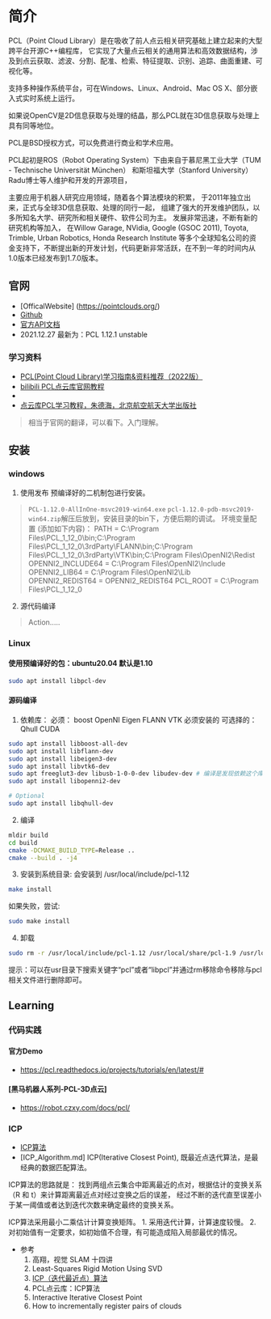 # 简介
PCL（Point Cloud Library）是在吸收了前人点云相关研究基础上建立起来的大型跨平台开源C++编程库，
它实现了大量点云相关的通用算法和高效数据结构，涉及到点云获取、滤波、分割、配准、检索、特征提取、识别、追踪、曲面重建、可视化等。

支持多种操作系统平台，可在Windows、Linux、Android、Mac OS X、部分嵌入式实时系统上运行。

如果说OpenCV是2D信息获取与处理的结晶，那么PCL就在3D信息获取与处理上具有同等地位。

PCL是BSD授权方式，可以免费进行商业和学术应用。

PCL起初是ROS（Robot Operating System）下由来自于慕尼黑工业大学（TUM - Technische Universität München）
和斯坦福大学（Stanford University）Radu博士等人维护和开发的开源项目，

主要应用于机器人研究应用领域，随着各个算法模块的积累，
于2011年独立出来，正式与全球3D信息获取、处理的同行一起，
组建了强大的开发维护团队，以多所知名大学、研究所和相关硬件、软件公司为主。
发展非常迅速，不断有新的研究机构等加入，
在Willow Garage, NVidia, Google (GSOC 2011), Toyota, Trimble, Urban Robotics, Honda Research Institute
等多个全球知名公司的资金支持下，不断提出新的开发计划，代码更新非常活跃，在不到一年的时间内从1.0版本已经发布到1.7.0版本。

## 官网
- [OfficalWebsite] (https://pointclouds.org/)
- [Github](https://github.com/PointCloudLibrary/pcl)
- [官方API文档](https://pointclouds.org/documentation/modules.html)
- 2021.12.27 最新为：PCL 1.12.1 unstable
### 学习资料
- [PCL(Point Cloud Library)学习指南&资料推荐（2022版）](https://zhuanlan.zhihu.com/p/268524083)
- [bilibili PCL点云库官网教程](https://space.bilibili.com/504859351/channel/series)
- [](https://github.com/HuangCongQing/pcl-learning)
- [点云库PCL学习教程，朱德海，北京航空航天大学出版社](https://github.com/MNewBie/PCL-Notes)
> 相当于官网的翻译，可以看下。入门理解。
## 安装

### windows
1. 使用发布 预编译好的二机制包进行安装。
>`PCL-1.12.0-AllInOne-msvc2019-win64.exe`
>`pcl-1.12.0-pdb-msvc2019-win64.zip`解压后放到，安装目录的bin下，方便后期的调试。
> 环境变量配置 (添加如下内容)：
> PATH = C:\Program Files\PCL_1_12_0\bin;C:\Program Files\PCL_1_12_0\3rdParty\FLANN\bin;C:\Program Files\PCL_1_12_0\3rdParty\VTK\bin;C:\Program Files\OpenNI2\Redist 
> OPENNI2_INCLUDE64 = C:\Program Files\OpenNI2\Include\
> OPENNI2_LIB64 = C:\Program Files\OpenNI2\Lib\
> OPENNI2_REDIST64 = OPENNI2_REDIST64
> PCL_ROOT = C:\Program Files\PCL_1_12_0

2. 源代码编译
> Action.....


### Linux
#### 使用预编译好的包：ubuntu20.04 默认是1.10
```bash
sudo apt install libpcl-dev

```

#### 源码编译
1. 依赖库：
必须： boost OpenNI Eigen FLANN VTK 必须安装的
可选择的：Qhull CUDA
```bash
sudo apt install libboost-all-dev 
sudo apt install libflann-dev
sudo apt install libeigen3-dev
sudo apt install libvtk6-dev
sudo apt freeglut3-dev libusb-1-0-0-dev libudev-dev # 编译是发现依赖这个库
sudo apt install libopenni2-dev

# Optional
sudo apt install libqhull-dev

```

2. 编译
```bash
mldir build
cd build
cmake -DCMAKE_BUILD_TYPE=Release ..
cmake --build . -j4

```

3. 安装到系统目录: 会安装到 /usr/local/include/pcl-1.12
```bash
make install
```

如果失败，尝试:
```bash
sudo make install
```

4. 卸载
```bash
sudo rm -r /usr/local/include/pcl-1.12 /usr/local/share/pcl-1.9 /usr/local/bin/pcl* /usr/local/lib/libpcl* #移除与pcl相关文件
```
提示：可以在usr目录下搜索关键字“pcl”或者“libpcl”并通过rm移除命令移除与pcl相关文件进行删除即可。

## Learning
### 代码实践
#### 官方Demo
- https://pcl.readthedocs.io/projects/tutorials/en/latest/#

#### [黑马机器人系列-PCL-3D点云]
- https://robot.czxy.com/docs/pcl/




### ICP
- [ICP算法](https://blog.csdn.net/u014709760/article/details/99241393)
- [ICP_Algorithm.md]
ICP(Iterative Closest Point), 既最近点迭代算法，是最经典的数据匹配算法。

ICP算法的思路就是：
找到两组点云集合中距离最近的点对，根据估计的变换关系（R 和 t）来计算距离最近点对经过变换之后的误差，
经过不断的迭代直至误差小于某一阈值或者达到迭代次数来确定最终的变换关系。


ICP算法采用最小二乘估计计算变换矩阵。
    1. 采用迭代计算，计算速度较慢。
    2. 对初始值有一定要求，如初始值不合理，有可能造成陷入局部最优的情况。
- 参考
    1. 高翔，视觉 SLAM 十四讲
    2. Least-Squares Rigid Motion Using SVD
    3. [ICP（迭代最近点）算法](https://www.cnblogs.com/21207-iHome/p/6038853.html)
    4. PCL点云库：ICP算法
    5. Interactive Iterative Closest Point
    6. How to incrementally register pairs of clouds
